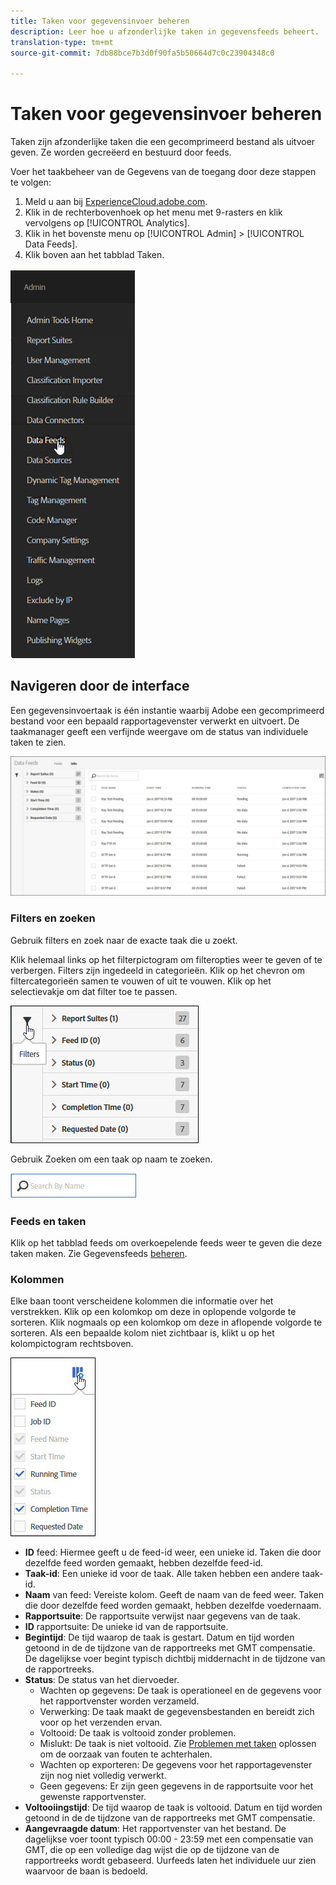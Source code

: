 ```yaml
---
title: Taken voor gegevensinvoer beheren
description: Leer hoe u afzonderlijke taken in gegevensfeeds beheert.
translation-type: tm+mt
source-git-commit: 7db88bce7b3d0f90fa5b50664d7c0c23904348c0

---
```



# Taken voor gegevensinvoer beheren

Taken zijn afzonderlijke taken die een gecomprimeerd bestand als uitvoer geven. Ze worden gecreëerd en bestuurd door feeds.

Voer het taakbeheer van de Gegevens van de toegang door deze stappen te volgen:

1. Meld u aan bij [ExperienceCloud.adobe.com](https://experiencecloud.adobe.com).
2. Klik in de rechterbovenhoek op het menu met 9-rasters en klik vervolgens op [!UICONTROL Analytics].
3. Klik in het bovenste menu op [!UICONTROL Admin] > [!UICONTROL Data Feeds].
4. Klik boven aan het tabblad Taken.

![Menu Gegevensinvoer](assets/AdminMenu.png)

## Navigeren door de interface

Een gegevensinvoertaak is één instantie waarbij Adobe een gecomprimeerd bestand voor een bepaald rapportagevenster verwerkt en uitvoert. De taakmanager geeft een verfijnde weergave om de status van individuele taken te zien.

![Taken](assets/jobs.jpg)

### Filters en zoeken

Gebruik filters en zoek naar de exacte taak die u zoekt.

Klik helemaal links op het filterpictogram om filteropties weer te geven of te verbergen. Filters zijn ingedeeld in categorieën. Klik op het chevron om filtercategorieën samen te vouwen of uit te vouwen. Klik op het selectievakje om dat filter toe te passen.

![Filter](assets/jobs-filter.jpg)

Gebruik Zoeken om een taak op naam te zoeken.

![Zoeken](assets/search.jpg)

### Feeds en taken

Klik op het tabblad feeds om overkoepelende feeds weer te geven die deze taken maken. Zie Gegevensfeeds [beheren](df-manage-feeds.md).

### Kolommen

Elke baan toont verscheidene kolommen die informatie over het verstrekken. Klik op een kolomkop om deze in oplopende volgorde te sorteren. Klik nogmaals op een kolomkop om deze in aflopende volgorde te sorteren. Als een bepaalde kolom niet zichtbaar is, klikt u op het kolompictogram rechtsboven.

![Kolompictogram](assets/job-cols.jpg)

* **ID** feed: Hiermee geeft u de feed-id weer, een unieke id. Taken die door dezelfde feed worden gemaakt, hebben dezelfde feed-id.
* **Taak-id**: Een unieke id voor de taak. Alle taken hebben een andere taak-id.
* **Naam** van feed: Vereiste kolom. Geeft de naam van de feed weer. Taken die door dezelfde feed worden gemaakt, hebben dezelfde voedernaam.
* **Rapportsuite**: De rapportsuite verwijst naar gegevens van de taak.
* **ID** rapportsuite: De unieke id van de rapportsuite.
* **Begintijd**: De tijd waarop de taak is gestart. Datum en tijd worden getoond in de de tijdzone van de rapportreeks met GMT compensatie. De dagelijkse voer begint typisch dichtbij middernacht in de tijdzone van de rapportreeks.
* **Status**: De status van het diervoeder.
   * Wachten op gegevens: De taak is operationeel en de gegevens voor het rapportvenster worden verzameld.
   * Verwerking: De taak maakt de gegevensbestanden en bereidt zich voor op het verzenden ervan.
   * Voltooid: De taak is voltooid zonder problemen.
   * Mislukt: De taak is niet voltooid. Zie [Problemen met taken](jobs-troubleshooting.md) oplossen om de oorzaak van fouten te achterhalen.
   * Wachten op exporteren: De gegevens voor het rapportagevenster zijn nog niet volledig verwerkt.
   * Geen gegevens: Er zijn geen gegevens in de rapportsuite voor het gewenste rapportvenster.
* **Voltooiingstijd**: De tijd waarop de taak is voltooid. Datum en tijd worden getoond in de de tijdzone van de rapportreeks met GMT compensatie.
* **Aangevraagde datum**: Het rapportvenster van het bestand. De dagelijkse voer toont typisch 00:00 - 23:59 met een compensatie van GMT, die op een volledige dag wijst die op de tijdzone van de rapportreeks wordt gebaseerd. Uurfeeds laten het individuele uur zien waarvoor de baan is bedoeld.
